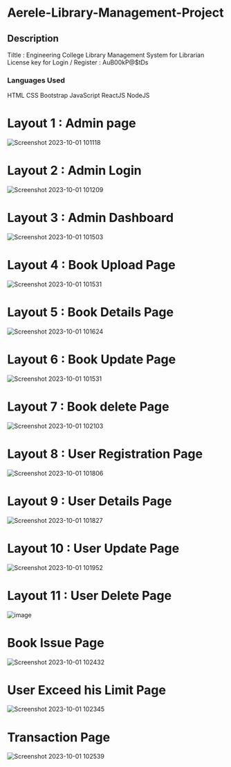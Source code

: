 # Aerele-Library-Management-Project
## Description
Tiltle : Engineering College Library Management System for Librarian
License key for Login / Register : AuB00kP@$tDs

### Languages Used 
HTML
CSS
Bootstrap
JavaScript
ReactJS
NodeJS

# Layout 1 : Admin page 

![Screenshot 2023-10-01 101118](https://github.com/Vijayaragavan07/Aerele-Library-Management-Project/assets/135326980/6d37b0b0-0f09-497b-9c33-50b7b85ed3f5)

# Layout 2 : Admin Login

![Screenshot 2023-10-01 101209](https://github.com/Vijayaragavan07/Aerele-Library-Management-Project/assets/135326980/11e8eeb6-d3d1-4bea-81de-09d9228c7638)

# Layout 3 : Admin Dashboard

![Screenshot 2023-10-01 101503](https://github.com/Vijayaragavan07/Aerele-Library-Management-Project/assets/135326980/8c9b71c2-83df-4a58-87a7-4eb2dba4d4e0)

# Layout 4 : Book Upload Page

![Screenshot 2023-10-01 101531](https://github.com/Vijayaragavan07/Aerele-Library-Management-Project/assets/135326980/aac7ae7e-ad8a-4630-9b6d-c3176c4ac053)

# Layout 5 : Book Details Page

![Screenshot 2023-10-01 101624](https://github.com/Vijayaragavan07/Aerele-Library-Management-Project/assets/135326980/b3ff7cae-9d62-479a-aff2-8e09c0b818a5)

# Layout 6 : Book Update Page

![Screenshot 2023-10-01 101531](https://github.com/Vijayaragavan07/Aerele-Library-Management-Project/assets/135326980/e5629d3e-666f-44a4-9560-9c84d6630548)

# Layout 7 : Book delete Page

![Screenshot 2023-10-01 102103](https://github.com/Vijayaragavan07/Aerele-Library-Management-Project/assets/135326980/5b283357-a178-4c70-b432-b67dde44b6ec)

# Layout 8 :  User Registration Page

![Screenshot 2023-10-01 101806](https://github.com/Vijayaragavan07/Aerele-Library-Management-Project/assets/135326980/3b1fe8e2-4dd2-46e4-8627-4a75073047e4)

# Layout 9 : User Details Page

![Screenshot 2023-10-01 101827](https://github.com/Vijayaragavan07/Aerele-Library-Management-Project/assets/135326980/b75fe08f-a450-4693-9dae-d8928394fc51)

# Layout 10 : User Update Page

![Screenshot 2023-10-01 101952](https://github.com/Vijayaragavan07/Aerele-Library-Management-Project/assets/135326980/2eeecae5-d0c6-45e6-b9eb-cae90ee719e7)

# Layout 11 : User Delete Page

![image](https://github.com/Vijayaragavan07/Aerele-Library-Management-Project/assets/135326980/33e175c6-56f8-4404-8956-a3bfda9ce2dd)

# Book Issue Page 

![Screenshot 2023-10-01 102432](https://github.com/Vijayaragavan07/Aerele-Library-Management-Project/assets/135326980/a461e747-42c5-42c2-97e4-7ec3d6c32c48)

# User Exceed his Limit Page

![Screenshot 2023-10-01 102345](https://github.com/Vijayaragavan07/Aerele-Library-Management-Project/assets/135326980/0197c19f-dbb5-47a0-b592-5acb3f2cef4f)

# Transaction Page

![Screenshot 2023-10-01 102539](https://github.com/Vijayaragavan07/Aerele-Library-Management-Project/assets/135326980/0f22a5d0-6434-47c8-a3e6-229f1dce0aa6)

